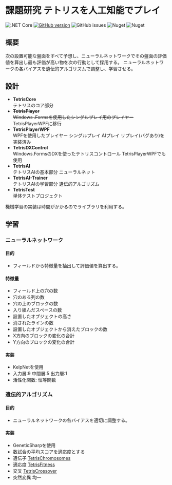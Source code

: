 # 課題研究 テトリスを人工知能でプレイ
![.NET Core](https://github.com/tkhs-dev/Tetris/workflows/.NET%20Core/badge.svg)
[![GitHub version](https://badge.fury.io/gh/tkhs-dev%2FTetris.svg)](https://badge.fury.io/gh/tkhs-dev%2FTetris)
![GitHub issues](https://img.shields.io/github/issues/tkhs-dev/Tetris)
![Nuget](https://img.shields.io/nuget/v/log4net?label=log4net)
![Nuget](https://img.shields.io/nuget/v/geneticsharp?label=GeneticSharp)

## 概要
次の設置可能な盤面をすべて予想し、ニューラルネットワークでその盤面の評価値を算出し最も評価が高い物を次の行動として採用する。
ニューラルネットワークの各バイアスを遺伝的アルゴリズムで調整し、学習させる。

## 設計
* **TetrisCore**          
テトリスのコア部分
* ~~**TetrisPlayer**~~  
~~Windows .Formsを使用したシングルプレイ用のプレイヤー~~  
TetrisPlayerWPFに移行
* **TetrisPlayerWPF**  
WPFを使用したプレイヤー シングルプレイ AIプレイ リプレイ(バグあり)を実装済み
* **TetrisDXControl**  
Windows.FormsのDXを使ったテトリスコントロール TetrisPlayerWPFでも使用
* **TetrisAI**          
テトリスAIの基本部分 ニューラルネット
* **TetrisAI-Trainer**  
テトリスAIの学習部分 遺伝的アルゴリズム
* **TetrisTest**  
単体テストプロジェクト

機械学習の実装は時間がかかるのでライブラリを利用する。

## 学習
### ニューラルネットワーク
  #### 目的
  * フィールドから特徴量を抽出して評価値を算出する。
  #### 特徴量
  * フィールド上の穴の数
  * 穴のある列の数
  * 穴の上のブロックの数
  * 入り組んだスペースの数
  * 設置したオブジェクトの高さ
  * 消されたラインの数
  * 設置したオブジェクトから消えたブロックの数
  * X方向のブロックの変化の合計
  * Y方向のブロックの変化の合計
  #### 実装
  * KelpNetを使用
  * 入力層:9 中間層:5 出力層:1
  * 活性化関数: 恒等関数
### 遺伝的アルゴリズム
  #### 目的
  * ニューラルネットワークの各バイアスを適切に調整する。
  #### 実装
  * GeneticSharpを使用
  * 数試合の平均スコアを適応度とする
  * 遺伝子 [TetrisChromosomes](/TetrisAI-Trainer/Source/ga/TetrisChromosomes.cs)
  * 適応度 [TetrisFitness](/TetrisAI-Trainer/Source/ga/TetrisFitness.cs)
  * 交叉 [TetrisCrossover](/TetrisAI-Trainer/Source/ga/TetrisCrossover.cs)
  * 突然変異 均一
